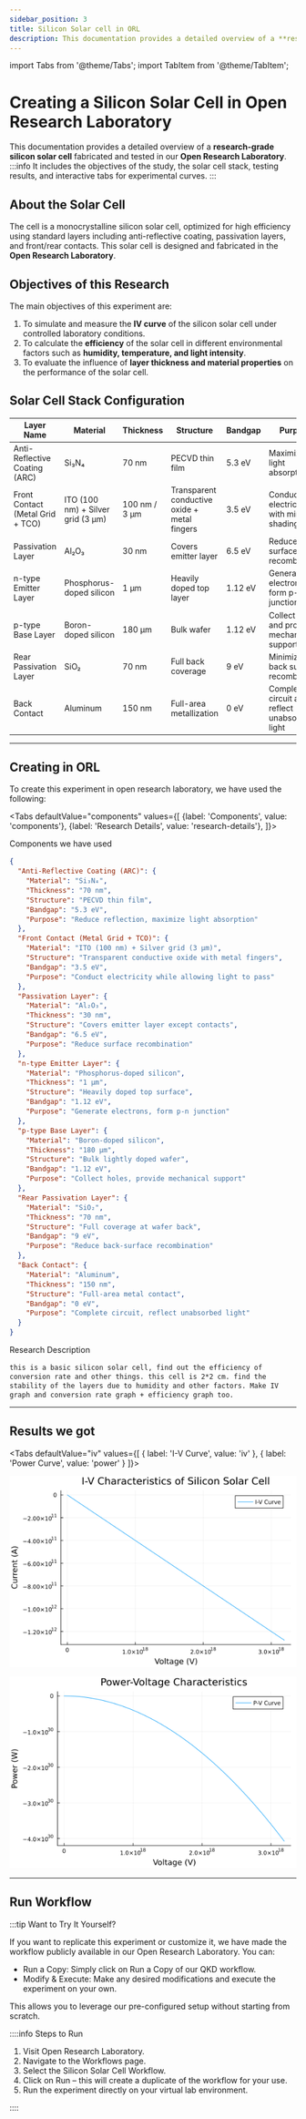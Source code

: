 ```yaml
---
sidebar_position: 3
title: Silicon Solar cell in ORL
description: This documentation provides a detailed overview of a **research-grade silicon solar cell** fabricated and tested in our Open Research Laboratory. 
---
```


import Tabs from '@theme/Tabs';
import TabItem from '@theme/TabItem';

# Creating a Silicon Solar Cell in Open Research Laboratory 


This documentation provides a detailed overview of a **research-grade silicon solar cell** fabricated and tested in our **Open Research Laboratory**. 
:::info
It includes the objectives of the study, the solar cell stack, testing results, and interactive tabs for experimental curves.
:::

## About the Solar Cell

The cell is a monocrystalline silicon solar cell, optimized for high efficiency using standard layers including anti-reflective coating, passivation layers, and front/rear contacts. This solar cell is designed and fabricated in the **Open Research Laboratory**.

## Objectives of this Research

The main objectives of this experiment are:  

1. To simulate and measure the **IV curve** of the silicon solar cell under controlled laboratory conditions.  
2. To calculate the **efficiency** of the solar cell in different environmental factors such as **humidity, temperature, and light intensity**.  
3. To evaluate the influence of **layer thickness and material properties** on the performance of the solar cell.  


## Solar Cell Stack Configuration

| Layer Name | Material | Thickness | Structure | Bandgap | Purpose |
|------------|---------|----------|-----------|---------|---------|
| Anti-Reflective Coating (ARC) | Si₃N₄ | 70 nm | PECVD thin film | 5.3 eV | Maximize light absorption |
| Front Contact (Metal Grid + TCO) | ITO (100 nm) + Silver grid (3 µm) | 100 nm / 3 µm | Transparent conductive oxide + metal fingers | 3.5 eV | Conduct electricity with minimal shading |
| Passivation Layer | Al₂O₃ | 30 nm | Covers emitter layer | 6.5 eV | Reduce surface recombination |
| n-type Emitter Layer | Phosphorus-doped silicon | 1 µm | Heavily doped top layer | 1.12 eV | Generate electrons and form p-n junction |
| p-type Base Layer | Boron-doped silicon | 180 µm | Bulk wafer | 1.12 eV | Collect holes and provide mechanical support |
| Rear Passivation Layer | SiO₂ | 70 nm | Full back coverage | 9 eV | Minimize back surface recombination |
| Back Contact | Aluminum | 150 nm | Full-area metallization | 0 eV | Complete circuit and reflect unabsorbed light |

---
## Creating in ORL 

To create this experiment in open research laboratory, we have used the following:

<Tabs
  defaultValue="components"
  values={[
    {label: 'Components', value: 'components'},
    {label: 'Research Details', value: 'research-details'},
  ]}>

<TabItem value="components">

Components we have used 

```json
{
  "Anti-Reflective Coating (ARC)": {
    "Material": "Si₃N₄",
    "Thickness": "70 nm",
    "Structure": "PECVD thin film",
    "Bandgap": "5.3 eV",
    "Purpose": "Reduce reflection, maximize light absorption"
  },
  "Front Contact (Metal Grid + TCO)": {
    "Material": "ITO (100 nm) + Silver grid (3 µm)",
    "Structure": "Transparent conductive oxide with metal fingers",
    "Bandgap": "3.5 eV",
    "Purpose": "Conduct electricity while allowing light to pass"
  },
  "Passivation Layer": {
    "Material": "Al₂O₃",
    "Thickness": "30 nm",
    "Structure": "Covers emitter layer except contacts",
    "Bandgap": "6.5 eV",
    "Purpose": "Reduce surface recombination"
  },
  "n-type Emitter Layer": {
    "Material": "Phosphorus-doped silicon",
    "Thickness": "1 µm",
    "Structure": "Heavily doped top surface",
    "Bandgap": "1.12 eV",
    "Purpose": "Generate electrons, form p-n junction"
  },
  "p-type Base Layer": {
    "Material": "Boron-doped silicon",
    "Thickness": "180 µm",
    "Structure": "Bulk lightly doped wafer",
    "Bandgap": "1.12 eV",
    "Purpose": "Collect holes, provide mechanical support"
  },
  "Rear Passivation Layer": {
    "Material": "SiO₂",
    "Thickness": "70 nm",
    "Structure": "Full coverage at wafer back",
    "Bandgap": "9 eV",
    "Purpose": "Reduce back-surface recombination"
  },
  "Back Contact": {
    "Material": "Aluminum",
    "Thickness": "150 nm",
    "Structure": "Full-area metal contact",
    "Bandgap": "0 eV",
    "Purpose": "Complete circuit, reflect unabsorbed light"
  }
}
```

</TabItem>
<TabItem value="research-details">

Research Description

```
this is a basic silicon solar cell, find out the efficiency of conversion rate and other things. this cell is 2*2 cm. find the stability of the layers due to humidity and other factors. Make IV graph and conversion rate graph + efficiency graph too.
```
</TabItem>
</Tabs>

---
## Results we got

<Tabs
  defaultValue="iv"
  values={[
    { label: 'I-V Curve', value: 'iv' },
    { label: 'Power Curve', value: 'power' }
  ]}>

<TabItem value="iv">

![image](./img/tu2-2.png)

</TabItem>

<TabItem value="power">


![image](./img/tu2-1.png)
</TabItem>

</Tabs>

---

## Run Workflow
:::tip Want to Try It Yourself?

If you want to replicate this experiment or customize it, we have made the workflow publicly available in our Open Research Laboratory.
You can:
- Run a Copy: Simply click on Run a Copy of our QKD workflow.
- Modify & Execute: Make any desired modifications and execute the experiment on your own.

This allows you to leverage our pre-configured setup without starting from scratch.

::::info Steps to Run
1. Visit Open Research Laboratory.
2. Navigate to the Workflows page.
3. Select the Silicon Solar Cell Workflow.
4. Click on Run – this will create a duplicate of the workflow for your use.
5. Run the experiment directly on your virtual lab environment.

::::


